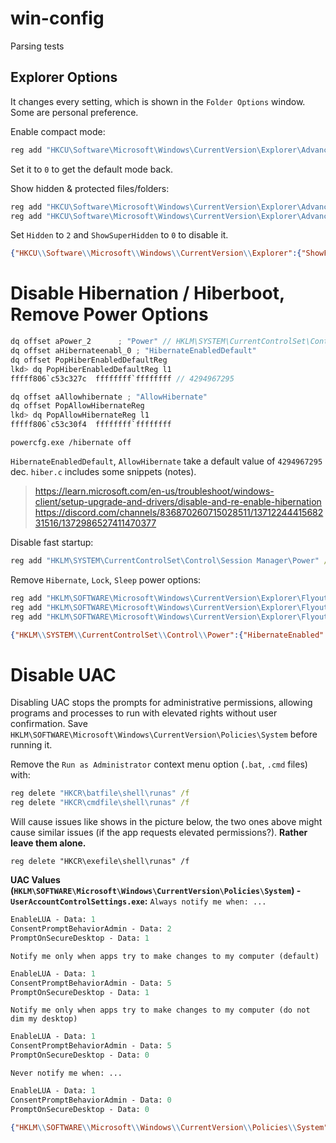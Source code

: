 # win-config
Parsing tests


## Explorer Options

It changes every setting, which is shown in the `Folder Options` window. Some are personal preference.

Enable compact mode:
```bat
reg add "HKCU\Software\Microsoft\Windows\CurrentVersion\Explorer\Advanced" /v UseCompactMode /t REG_DWORD /d 1
```
Set it to `0` to get the default mode back.

Show hidden & protected files/folders:
```bat
reg add "HKCU\Software\Microsoft\Windows\CurrentVersion\Explorer\Advanced" /v Hidden /t REG_DWORD /d 1 /f
reg add "HKCU\Software\Microsoft\Windows\CurrentVersion\Explorer\Advanced" /v ShowSuperHidden /t REG_DWORD /d 1 /f
```
Set `Hidden` to `2` and `ShowSuperHidden` to `0` to disable it.

```json
{"HKCU\\Software\\Microsoft\\Windows\\CurrentVersion\\Explorer":{"ShowFrequent":{"Type":"REG_DWORD","Data":0},"ShowRecent":{"Type":"REG_DWORD","Data":0},"ShowCloudFilesInQuickAccess":{"Type":"REG_DWORD","Data":0},"ShowDriveLettersFirst":{"Type":"REG_DWORD","Data":0}},"HKCU\\Software\\Microsoft\\Windows\\CurrentVersion\\Explorer\\Advanced":{"IconsOnly":{"Type":"REG_DWORD","Data":0},"UseCompactMode":{"Type":"REG_DWORD","Data":1},"ShowTypeOverlay":{"Type":"REG_DWORD","Data":0},"FolderContentsInfoTip":{"Type":"REG_DWORD","Data":0},"Hidden":{"Type":"REG_DWORD","Data":2},"HideDrivesWithNoMedia":{"Type":"REG_DWORD","Data":0},"HideFileExt":{"Type":"REG_DWORD","Data":0},"HideMergeConflicts":{"Type":"REG_DWORD","Data":0},"ShowSuperHidden":{"Type":"REG_DWORD","Data":0},"SeparateProcess":{"Type":"REG_DWORD","Data":0},"PersistBrowsers":{"Type":"REG_DWORD","Data":0},"ShowEncryptCompressedColor":{"Type":"REG_DWORD","Data":0},"ShowInfoTip":{"Type":"REG_DWORD","Data":0},"ShowPreviewHandlers":{"Type":"REG_DWORD","Data":0},"ShowStatusBar":{"Type":"REG_DWORD","Data":1},"ShowSyncProviderNotifications":{"Type":"REG_DWORD","Data":0},"AutoCheckSelect":{"Type":"REG_DWORD","Data":0},"SharingWizardOn":{"Type":"REG_DWORD","Data":0},"TypeAhead":{"Type":"REG_DWORD","Data":0},"NavPaneExpandToCurrentFolder":{"Type":"REG_DWORD","Data":0},"NavPaneShowAllCloudStates":{"Type":"REG_DWORD","Data":0},"NavPaneShowAllFolders":{"Type":"REG_DWORD","Data":0},"TaskbarDa":{"Type":"REG_DWORD","Data":0}}}
```

# Disable Hibernation / Hiberboot, Remove Power Options

```c
dq offset aPower_2      ; "Power" // HKLM\SYSTEM\CurrentControlSet\Control\Power
dq offset aHibernateenabl_0 ; "HibernateEnabledDefault"
dq offset PopHiberEnabledDefaultReg
lkd> dq PopHiberEnabledDefaultReg l1
fffff806`c53c327c  ffffffff`ffffffff // 4294967295

dq offset aAllowhibernate ; "AllowHibernate"
dq offset PopAllowHibernateReg
lkd> dq PopAllowHibernateReg l1
fffff806`c53c30f4  ffffffff`ffffffff
```
`powercfg.exe /hibernate off`

`HibernateEnabledDefault`, `AllowHibernate` take a default value of `4294967295` dec. `hiber.c` includes some snippets (notes).
> https://learn.microsoft.com/en-us/troubleshoot/windows-client/setup-upgrade-and-drivers/disable-and-re-enable-hibernation
> https://discord.com/channels/836870260715028511/1371224441568231516/1372986527411470377

Disable fast startup:
```bat
reg add "HKLM\SYSTEM\CurrentControlSet\Control\Session Manager\Power" /v HiberbootEnabled /t REG_DWORD /d 0 /f
```
Remove `Hibernate`, `Lock`, `Sleep` power options:
```bat
reg add "HKLM\SOFTWARE\Microsoft\Windows\CurrentVersion\Explorer\FlyoutMenuSettings" /v ShowHibernateOption /t REG_DWORD /d 0 /f
reg add "HKLM\SOFTWARE\Microsoft\Windows\CurrentVersion\Explorer\FlyoutMenuSettings" /v ShowLockOption /t REG_DWORD /d 0 /f
reg add "HKLM\SOFTWARE\Microsoft\Windows\CurrentVersion\Explorer\FlyoutMenuSettings" /v ShowSleepOption /t REG_DWORD /d 0 /f
```
```json
{"HKLM\\SYSTEM\\CurrentControlSet\\Control\\Power":{"HibernateEnabled":{"Type":"REG_DWORD","Data":0},"HibernateEnabledDefault":{"Type":"REG_DWORD","Data":0},"AllowHibernate":{"Type":"REG_DWORD","Data":0}}}
```

# Disable UAC

Disabling UAC stops the prompts for administrative permissions, allowing programs and processes to run with elevated rights without user confirmation. Save `HKLM\SOFTWARE\Microsoft\Windows\CurrentVersion\Policies\System` before running it.

Remove the `Run as Administrator` context menu option (`.bat`, `.cmd` files) with:
```bat
reg delete "HKCR\batfile\shell\runas" /f
reg delete "HKCR\cmdfile\shell\runas" /f
```
Will cause issues like shows in the picture below, the two ones above might cause similar issues (if the app requests elevated permissions?). __Rather leave them alone.__
```
reg delete "HKCR\exefile\shell\runas" /f
```

__UAC Values (`HKLM\SOFTWARE\Microsoft\Windows\CurrentVersion\Policies\System`) - `UserAccountControlSettings.exe`:__
`Always notify me when: ...`
```ps
EnableLUA - Data: 1
ConsentPromptBehaviorAdmin - Data: 2
PromptOnSecureDesktop - Data: 1
```
`Notify me only when apps try to make changes to my computer (default)`
```ps
EnableLUA - Data: 1
ConsentPromptBehaviorAdmin - Data: 5
PromptOnSecureDesktop - Data: 1
```
`Notify me only when apps try to make changes to my computer (do not dim my desktop)`
```ps
EnableLUA - Data: 1
ConsentPromptBehaviorAdmin - Data: 5
PromptOnSecureDesktop - Data: 0
```
`Never notify me when: ...`
```ps
EnableLUA - Data: 1
ConsentPromptBehaviorAdmin - Data: 0
PromptOnSecureDesktop - Data: 0
```
```json
{"HKLM\\SOFTWARE\\Microsoft\\Windows\\CurrentVersion\\Policies\\System":{"ValidateAdminCodeSignatures":{"Type":"REG_DWORD","Data":0},"ConsentPromptBehaviorAdmin":{"Type":"REG_DWORD","Data":0},"ConsentPromptBehaviorUser":{"Type":"REG_DWORD","Data":0},"PromptOnSecureDesktop":{"Type":"REG_DWORD","Data":0},"EnableLUA":{"Type":"REG_DWORD","Data":0}}}
```